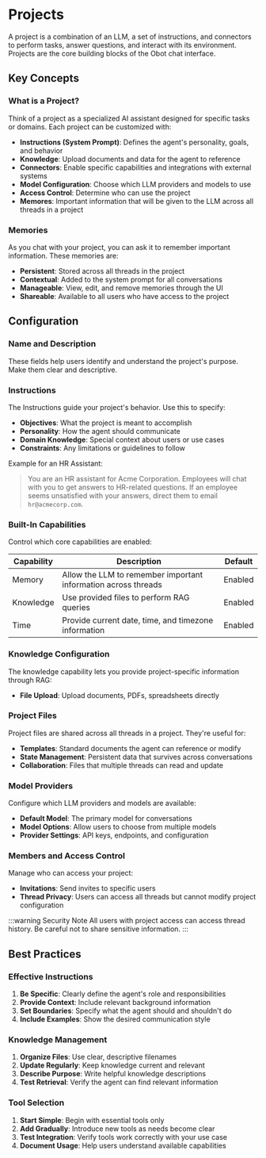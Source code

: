 # Projects

A project is a combination of an LLM, a set of instructions, and connectors to perform tasks, answer questions, and interact with its environment. Projects are the core building blocks of the Obot chat interface.

## Key Concepts

### What is a Project?

Think of a project as a specialized AI assistant designed for specific tasks or domains. Each project can be customized with:

- **Instructions (System Prompt)**: Defines the agent's personality, goals, and behavior
- **Knowledge**: Upload documents and data for the agent to reference
- **Connectors**: Enable specific capabilities and integrations with external systems
- **Model Configuration**: Choose which LLM providers and models to use
- **Access Control**: Determine who can use the project
- **Memores**: Important information that will be given to the LLM across all threads in a project

### Memories

As you chat with your project, you can ask it to remember important information. These memories are:
- **Persistent**: Stored across all threads in the project
- **Contextual**: Added to the system prompt for all conversations
- **Manageable**: View, edit, and remove memories through the UI
- **Shareable**: Available to all users who have access to the project

## Configuration

### Name and Description

These fields help users identify and understand the project's purpose. Make them clear and descriptive.

### Instructions

The Instructions guide your project's behavior. Use this to specify:
- **Objectives**: What the project is meant to accomplish
- **Personality**: How the agent should communicate
- **Domain Knowledge**: Special context about users or use cases
- **Constraints**: Any limitations or guidelines to follow

Example for an HR Assistant:
> You are an HR assistant for Acme Corporation. Employees will chat with you to get answers to HR-related questions. If an employee seems unsatisfied with your answers, direct them to email `hr@acmecorp.com`.

### Built-In Capabilities

Control which core capabilities are enabled:

| Capability | Description | Default |
|------------|-------------|---------|
| Memory | Allow the LLM to remember important information across threads | Enabled |
| Knowledge | Use provided files to perform RAG queries | Enabled |
| Time | Provide current date, time, and timezone information | Enabled |

### Knowledge Configuration

The knowledge capability lets you provide project-specific information through RAG:

- **File Upload**: Upload documents, PDFs, spreadsheets directly

### Project Files

Project files are shared across all threads in a project. They're useful for:
- **Templates**: Standard documents the agent can reference or modify
- **State Management**: Persistent data that survives across conversations
- **Collaboration**: Files that multiple threads can read and update

### Model Providers

Configure which LLM providers and models are available:
- **Default Model**: The primary model for conversations
- **Model Options**: Allow users to choose from multiple models
- **Provider Settings**: API keys, endpoints, and configuration

### Members and Access Control

Manage who can access your project:
- **Invitations**: Send invites to specific users
- **Thread Privacy**: Users can access all threads but cannot modify project configuration

:::warning Security Note
All users with project access can access thread history. Be careful not to share sensitive information.
:::

## Best Practices

### Effective Instructions
1. **Be Specific**: Clearly define the agent's role and responsibilities
2. **Provide Context**: Include relevant background information
3. **Set Boundaries**: Specify what the agent should and shouldn't do
4. **Include Examples**: Show the desired communication style

### Knowledge Management
1. **Organize Files**: Use clear, descriptive filenames
2. **Update Regularly**: Keep knowledge current and relevant
3. **Describe Purpose**: Write helpful knowledge descriptions
4. **Test Retrieval**: Verify the agent can find relevant information

### Tool Selection
1. **Start Simple**: Begin with essential tools only
2. **Add Gradually**: Introduce new tools as needs become clear
3. **Test Integration**: Verify tools work correctly with your use case
4. **Document Usage**: Help users understand available capabilities
